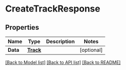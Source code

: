 # CreateTrackResponse

## Properties
Name | Type | Description | Notes
------------ | ------------- | ------------- | -------------
**Data** | [**Track**](.md) |  | [optional] 

[[Back to Model list]](../README.md#documentation-for-models) [[Back to API list]](../README.md#documentation-for-api-endpoints) [[Back to README]](../README.md)



